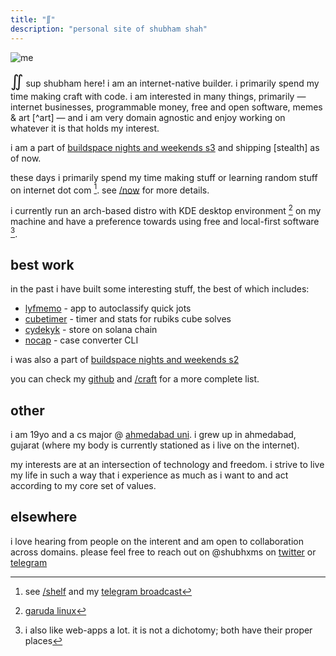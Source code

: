 ```yaml
---
title: "∬"
description: "personal site of shubham shah"
---
```




![me](/photos/catwhite.jpg)
<div style="font-family:'Caveat', cursive; display:inline-block; font-size:26px; font-weight:500 !important">∬</div>
sup shubham here! i am an internet-native builder. i primarily spend my time making craft with code. i am interested in many things, primarily — internet businesses, programmable money, free and open software, memes & art [^art] — and i am very domain agnostic and enjoy working on whatever it is that holds my interest.

[^art]: as in consuming art; i can assure you, i have the utmost disdain for analysis of art.

i am a part of [buildspace nights and weekends s3](https://buildspace.so/) and shipping [stealth] as of now.

these days i primarily spend my time making stuff or learning random stuff on internet dot com [^internet]. see [/now](/now) for more details.

[^internet]: see [/shelf](/shelf) and my [telegram broadcast](https://telegram.me/shubhamcore)


i currently run an arch-based distro with KDE desktop environment [^garuda] on my machine and have a preference towards using free and local-first software [^web-apps].

[^garuda]: [garuda linux](https://garudalinux.org/)
[^web-apps]: i also like web-apps a lot. it is not a dichotomy; both have their proper places

## best work

in the past i have built some interesting stuff, the best of which includes:
* [lyfmemo](https://lyfmemo.vercel.app/) - app to autoclassify quick jots
* [cubetimer](https://cubetimer.vercel.app/) - timer and stats for rubiks cube solves
* [cydekyk](https://cydekyk.vercel.app/) - store on solana chain
* [nocap](https://gtihub.com/shubhxms/nocap) - case converter CLI

i was also a part of [buildspace nights and weekends s2](https://buildspace.so/)

you can check my [github](https://github.com/shubhxms) and [/craft](/craft) for a more complete list.


## other
i am 19yo and a cs major @ [ahmedabad uni](https://ahduni.edu.in). i grew up in ahmedabad, gujarat (where my body is currently stationed as i live on the internet).

my interests are at an intersection of technology and freedom. i strive to live my life in such a way that i experience as much as i want to and act according to my core set of values.


## elsewhere
i love hearing from people on the interent and am open to collaboration across domains. please feel free to reach out on @shubhxms on [twitter](https://twitter.com/shubhxms) or [telegram](https://telegram.dog/shubhxms)








